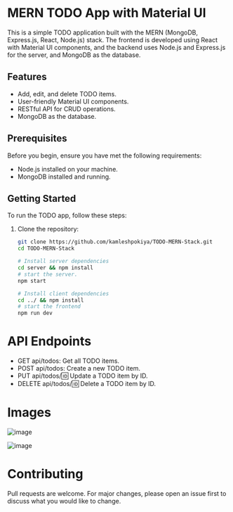 # MERN TODO App with Material UI

This is a simple TODO application built with the MERN (MongoDB, Express.js, React, Node.js) stack. The frontend is developed using React with Material UI components, and the backend uses Node.js and Express.js for the server, and MongoDB as the database.

## Features

- Add, edit, and delete TODO items.
- User-friendly Material UI components.
- RESTful API for CRUD operations.
- MongoDB as the database.

## Prerequisites

Before you begin, ensure you have met the following requirements:

- Node.js installed on your machine.
- MongoDB installed and running.

## Getting Started

To run the TODO app, follow these steps:

1. Clone the repository:

   ```bash
   git clone https://github.com/kamleshpokiya/TODO-MERN-Stack.git
   cd TODO-MERN-Stack

   # Install server dependencies
   cd server && npm install
   # start the server.
   npm start

   # Install client dependencies
   cd ../ && npm install
   # start the frontend
   npm run dev
   ```
# API Endpoints
- GET api/todos: Get all TODO items.
- POST api/todos: Create a new TODO item.
- PUT api/todos/:id: Update a TODO item by ID.
- DELETE api/todos/:id: Delete a TODO item by ID.

# Images
![image](https://github.com/kamleshpokiya/TODO-MERN-Stack/assets/16851404/b2133439-c241-4340-93a5-1e2390c822d2)

![image](https://github.com/kamleshpokiya/TODO-MERN-Stack/assets/16851404/f4dfc642-b899-44c0-bda0-45eb76061536)


# Contributing
Pull requests are welcome. For major changes, please open an issue first to discuss what you would like to change.


